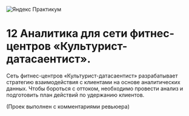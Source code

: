 ![Яндекс Практикум](https://user-images.githubusercontent.com/102519508/188263347-da6e52a0-c304-4722-b37f-350715e9020f.JPG)
# 12 Аналитика для cети фитнес-центров «Культурист-датасаентист».
Сеть фитнес-центров «Культурист-датасаентист» разрабатывает стратегию взаимодействия с клиентами на основе аналитических данных. Чтобы бороться с оттоком, необходимо провести анализ и подготовить план действий по удержанию клиентов.

(Проек выполнен с комментариями ревьюера)
